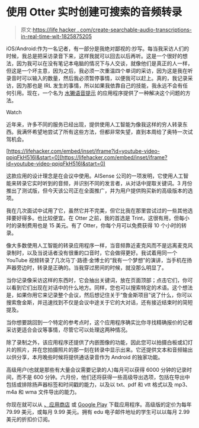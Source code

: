 # 使用 Otter 实时创建可搜索的音频转录

> 原文:[https://life hacker . com/create-searchable-audio-transcriptions-in-real-time-wit-1825875205](https://lifehacker.com/create-searchable-audio-transcriptions-in-real-time-wit-1825875205)

iOS/Android:作为一名记者，有一部分是我绝对鄙视的:抄写。每当我采访人们的时候，我总是把采访录音下来，这样我就可以回去以后再听。这是一个很好的想法，因为我可以在没有笔记本电脑的情况下与人交谈，就像他们是真正的人一样，但这是一个坏主意，因为之后，我必须一次重温四个单词的采访，因为这是我在听录音时可以输入的数量，然后我必须暂停事情，以便我可以赶上。真的，我记录采访，因为那也是 IRL 发生的事情，所以如果我依靠自己的技能，我永远不会有任何引用。现在，一个名为 [水獭语音提示](https://itunes.apple.com/us/app/otter-voice-meeting-notes/id1276437113?mt=8) 的应用程序提供了一种解决这个问题的方法。

Watch

近年来，许多不同的服务已经出现，提供使用人工智能为像我这样的穷人转录东西。我满怀希望地尝试了所有这些方法，但都非常失望，直到本周给了奥特一次试驾机会。

 [https://lifehacker.com/embed/inset/iframe?id=youtube-video-ppjqFkH516I&start=0](https://lifehacker.com/embed/inset/iframe?id=youtube-video-ppjqFkH516I&start=0) 

这款应用的设计理念是在会议中使用。AISense 公司的一项发明，它使用人工智能来转录它实时听到的音频，并识别不同的发言者，从对话中提取关键词。3 月份推出了测试版，但今天该公司正在全面推广，并为用户提供购买新的高级版本的选项。

我在几次面试中试用了它，虽然它并不完美，但它比我在那里尝试过的一些其他选择要好得多。也比较便宜。在 Otter 之前，我的首选是 Trint，这很有用，但每小时的录制费用也是 15 美元。有了 Otter，你每个月可以免费获得 10 个小时的转录。

像大多数使用人工智能的转录应用程序一样，当音频靠近麦克风而不是远离麦克风录制时，以及当说话者没有很重的口音时，它会做得更好。我试着用同一个 YouTube 视频转录了几次马丁·路德·金博士的“我有一个梦想”的演讲，当手机在扬声器旁边时，转录是正确的。当我穿过房间的时候，就没那么明显了。

当你记录像采访这样的东西时，它会抽出关键词，放在页面顶部；点击它们，你可以看到它们出现在对话中的什么地方。同样，您也可以搜索特定的术语。这个想法是，如果你用它来记录整个会议，然后想记住关于“詹金斯项目”说了什么，你可以搜索詹金斯，并迅速找到不仅是会议中途关于它的大对话，还有接近结束时的简短提及。

当你想要跳回到一个特定的参考点时，这个应用程序确实比你寻找精确报价的记者采访更适合会议等事情，尽管它可以处理这两种情况。

除了录制之外，该应用程序还提供了内嵌图像的功能，因此您可以拍摄白板或幻灯片的照片，并在您拍摄照片的那一刻在转录中显示出来。它还提供文本和音频输出以供分享，本月晚些时候将提供通话录音作为 Android 的独家功能。

高级用户(也就是那些有大量会议需要记录的人)每月可以获得 6000 分钟的记录时间，而不是 600 分钟。六月份，他们还将获得一些高级导出选项，包括在导出中包括或排除扬声器标签和时间戳的能力，以及以 txt、pdf 和 vtt 格式以及 mp3、m4a 和 wma 文件导出的能力。

你现在就可以从 [、应用商店](https://itunes.apple.com/us/app/otter-ai/id1276437113?ls=1&mt=8) 或 [Google Play](https://play.google.com/store/apps/details?id=com.aisense.otter) 下载应用程序。高级版的定价为每年 79.99 美元，或每月 9.99 美元。拥有 edu 电子邮件地址的学生可以以每月 2.99 美元的折扣价订阅。